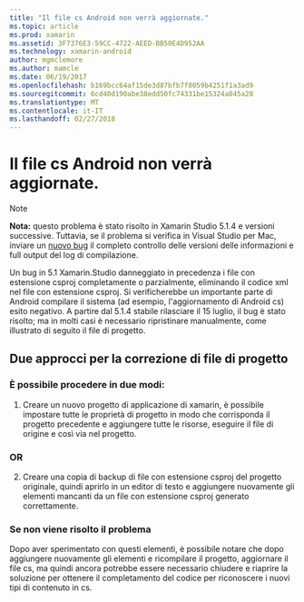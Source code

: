 ```yaml
---
title: "Il file cs Android non verrà aggiornate."
ms.topic: article
ms.prod: xamarin
ms.assetid: 3F7376E3-59CC-4722-AEED-BB50E4D952AA
ms.technology: xamarin-android
author: mgmclemore
ms.author: mamcle
ms.date: 06/19/2017
ms.openlocfilehash: b169bcc64af15de3d87bfb7f8059b4251f1a3ad9
ms.sourcegitcommit: 6cd40d190abe38edd50fc74331be15324a845a28
ms.translationtype: MT
ms.contentlocale: it-IT
ms.lasthandoff: 02/27/2018
---
```

# <a name="my-android-resourcedesignercs-file-will-not-update"></a>Il file cs Android non verrà aggiornate.

> [!NOTE]
> **Nota:** questo problema è stato risolto in Xamarin Studio 5.1.4 e versioni successive. Tuttavia, se il problema si verifica in Visual Studio per Mac, inviare un [nuovo bug](~/cross-platform/troubleshooting/questions/howto-file-bug.md) il completo controllo delle versioni delle informazioni e full output del log di compilazione.

Un bug in 5.1 Xamarin.Studio danneggiato in precedenza i file con estensione csproj completamente o parzialmente, eliminando il codice xml nel file con estensione csproj. Si verificherebbe un importante parte di Android compilare il sistema (ad esempio, l'aggiornamento di Android cs) esito negativo. A partire dal 5.1.4 stabile rilasciare il 15 luglio, il bug è stato risolto; ma in molti casi è necessario ripristinare manualmente, come illustrato di seguito il file di progetto.


## <a name="two-possible-approaches-to-fixing-up-the-project-file"></a>Due approcci per la correzione di file di progetto

### <a name="either"></a>È possibile procedere in due modi:

1) Creare un nuovo progetto di applicazione di xamarin, è possibile impostare tutte le proprietà di progetto in modo che corrisponda il progetto precedente e aggiungere tutte le risorse, eseguire il file di origine e così via nel progetto.

### <a name="or"></a>OR

2) Creare una copia di backup di file con estensione csproj del progetto originale, quindi aprirlo in un editor di testo e aggiungere nuovamente gli elementi mancanti da un file con estensione csproj generato correttamente.

### <a name="if-this-does-not-solve-the-problem"></a>Se non viene risolto il problema

Dopo aver sperimentato con questi elementi, è possibile notare che dopo aggiungere nuovamente gli elementi e ricompilare il progetto, aggiornare il file cs, ma quindi ancora potrebbe essere necessario chiudere e riaprire la soluzione per ottenere il completamento del codice per riconoscere i nuovi tipi di contenuto in cs. 
